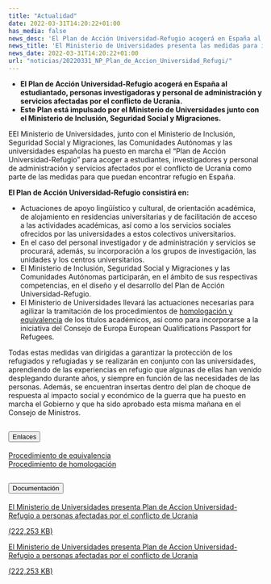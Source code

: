 ```yaml
---
title: "Actualidad"
date: 2022-03-31T14:20:22+01:00
has_media: false
news_desc: 'El Plan de Acción Universidad-Refugio acogerá en España al estudiantado, personas investigadoras y personal de administración y servicios afectadas por el conflicto de Ucrania.'
news_title: 'El Ministerio de Universidades presenta las medidas para impulsar el “Plan de Acción Universidad-Refugio” a personas afectadas por el conflicto de Ucrania'
news_date: 2022-03-31T14:20:22+01:00
url: "noticias/20220331_NP_Plan_de_Accion_Universidad_Refugi/"
---
```

<ul>
<li><b>El Plan de Acción Universidad-Refugio acogerá en España al estudiantado, personas investigadoras y personal de administración y servicios afectadas por el conflicto de Ucrania.</b></li>
<li><b>Este Plan está impulsado por el Ministerio de Universidades junto con el Ministerio de Inclusión, Seguridad Social y Migraciones.</b></li>
</ul>
<p>EEl Ministerio de Universidades, junto con el Ministerio de Inclusión, Seguridad Social y Migraciones, las Comunidades Autónomas y las universidades españolas ha puesto en marcha el “Plan de Acción Universidad-Refugio” para acoger a estudiantes, investigadores y personal de administración y servicios afectados por el conflicto de Ucrania como parte de las medidas para que puedan encontrar refugio en España.</p>
<p><b>El Plan de Acción Universidad-Refugio consistirá en:</b></p>
<ul>
<li>Actuaciones de apoyo lingüístico y cultural, de orientación académica, de alojamiento en residencias universitarias y de facilitación de acceso a las actividades académicas, así como a los servicios sociales ofrecidos por las universidades a estos colectivos universitarios.</li>
<li>En el caso del personal investigador y de administración y servicios se procurará, además, su incorporación a los grupos de investigación, las unidades y los centros universitarios.</li>
<li>El Ministerio de Inclusión, Seguridad Social y Migraciones y las Comunidades Autónomas participarán, en el ámbito de sus respectivas competencias, en el diseño y el desarrollo del Plan de Acción Universidad-Refugio.</li>
<li>El Ministerio de Universidades llevará las actuaciones necesarias para agilizar la tramitación de los procedimientos de <a href="https://universidades.sede.gob.es/procedimientos/portada/ida/3513/idp/1029">homologación y equivalencia</a> de los títulos académicos, así como para incorporarse a la iniciativa del Consejo de Europa European Qualifications Passport for Refugees.</li>
</ul>
<p>Todas estas medidas van dirigidas a garantizar la protección de los refugiados y refugiadas y se realizarán en conjunto con las universidades, aprendiendo de las experiencias en refugio que algunas de ellas han venido desplegando durante años, y siempre en función de las necesidades de las personas. Además, se encuentran insertas dentro del plan de choque de respuesta al impacto social y económico de la guerra que ha puesto en marcha el Gobierno y que ha sido aprobado esta misma mañana en el Consejo de Ministros.</p>
<section>
    <article>
        <div class="container">
            <div class="row my-45 justify-content-md-center">
                <div class="col-md-10 content_collapse">
                    <div class="accordion accordion_alt" id="accordeonAlt">
                        <div class="accordion-item">
                            <h2 class="accordion-header" id="accordionAltHeading1">
                                <button class="accordion-button" type="button" data-bs-toggle="collapse" data-bs-target="#accordionAlt1" aria-expanded="true" aria-controls="accordionAlt1">
                                    <span class="icon"><i class="fas fa-link"></i></span>Enlaces
                                </button>
                            </h2>
                            <div id="accordionAlt1" class="accordion-collapse collapse show" aria-labelledby="accordionAltHeading1">
                                <div class="accordion-body">
                                    <article id="section_link">
                                        <div class="container-fluid sp">
                                            <div class="row w-100">
                                                <div class="col-12">
                                                    <a href="https://universidades.sede.gob.es/procedimientos/portada/ida/3513/idp/1030" class="btn btn_link_icon" target="_blank">Procedimiento de equivalencia<i class="fas fa-external-link-alt"></i></a>
                                                </div>
                                            </div>
                                            <div class="row w-100">
                                                <div class="col-12">
                                                    <a href="https://universidades.sede.gob.es/procedimientos/portada/ida/3513/idp/1029" class="btn btn_link_icon" target="_blank">Procedimiento de homologación<i class="fas fa-external-link-alt"></i></a>
                                                </div>
                                            </div>
                                        </div>
                                    </article>
                                </div>
                            </div>
                        </div>
                    </div>
                </div>
            </div>
        </div>
    </article>
</section>
<section>
    <article>
        <div class="container">
            <div class="row my-45 justify-content-md-center">
                <div class="col-md-10 content_collapse">
                    <div class="accordion accordion_alt" id="accordeonAlt">
                        <div class="accordion-item">
                            <h2 class="accordion-header" id="accordionAltHeading2">
                                <button class="accordion-button expanded" type="button" data-bs-toggle="collapse" data-bs-target="#accordionAlt2" aria-expanded="false" aria-controls="accordionAlt2">
                                    <span class="icon"><i class="fas fa-file-pdf"></i></span>Documentación
                                </button>
                            </h2>
                            <div id="accordionAlt2" class="accordion-collapse collapse show" aria-labelledby="accordionAltHeading2">
                                <div class="accordion-body">
                                    <div id="section_link">
                                        <div class="container-fluid sp">
                                            <div class="row w-100">
                                                <div class="col-lg-12 cards_download_cnt">
                                                    <div class="row jcc_mobile">
                                                        <div class="download_card">
                                                            <a class="card flex-column" href="{{<siteurl>}}documentos/pdf/news/29032022_Medidas_Ministerio_Universidades_Ucrania.pdf" target="_blank">
                                                                <div class="card-header">
                                                                    <i class="fal fa-download"></i>
                                                                </div>
                                                                <div class="card-body">
                                                                    <p class="text_body">El Ministerio de Universidades presenta Plan de Accion Universidad-Refugio a personas afectadas por el conflicto de Ucrania</p>
                                                                    <p class="text_file">
                                                                        <i class="fal fa-file-pdf pdf_icon"></i> (222,253 KB)
                                                                    </p>
                                                                </div>
                                                            </a>
                                                        </div>
                                                    </div>
                                                </div>
                                                <!-- MOBILE VERSION WITH SLIDER -->
                                                <div class="col-12" id="section_box_download_card_slider">
                                                    <div class="swiper" id="slider_download_archive">
                                                        <div class="swiper-wrapper">
                                                        <div class="swiper-slide">
                                                            <div class="download_card">
                                                                <a class="card" href="{{<siteurl>}}documentos/pdf/news/29032022_Medidas_Ministerio_Universidades_Ucrania.pdf" target="_blank">
                                                                    <div class="card-header">
                                                                        <i class="fal fa-download"></i>
                                                                    </div>
                                                                    <div class="card-body">
                                                                        <p class="text_body">El Ministerio de Universidades presenta Plan de Accion Universidad-Refugio a personas afectadas por el conflicto de Ucrania</p>
                                                                        <p class="text_file">
                                                                            <i class="fal fa-file-pdf pdf_icon"></i> (222,253 KB)
                                                                        </p>
                                                                    </div>
                                                                </a>
                                                            </div>
                                                        </div>
                                                        </div>
                                                        <div class="swiper-pagination"></div>
                                                    </div>
                                                </div>
                                            </div>
                                        </div>
                                    </div>
                                </div>
                            </div>
                        </div>
                    </div>
                </div>
            </div>
        </div>
    </article> 
</section>